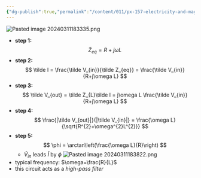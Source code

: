 ```yaml
---
{"dg-publish":true,"permalink":"/content/011/px-157-electricity-and-magnetism/px-157-e-ac-circuits/px-157-e4b-lrc-circuits-2/","created":"2024-10-01T18:27:10.283+01:00","updated":"2024-11-26T20:11:21.220+00:00"}
---
```


![Pasted image 20240311183335.png](/img/user/pics/Pasted%20image%2020240311183335.png)
- **step 1:**
$$
\tilde Z_{eq}= R + j\omega L
$$
- **step 2:**
$$
\tilde I = \frac{\tilde V_{in}}{\tilde Z_{eq}} = \frac{\tilde V_{in}}{R+j\omega L}
$$
- **step 3:**
$$
\tilde V_{out} = \tilde Z_{L}\tilde I = j\omega L \frac{\tilde V_{in}}{R+j\omega L}
$$
- **step 4:**
$$
\frac{|\tilde V_{out}|}{|\tilde V_{in}|} = \frac{\omega L}{\sqrt{R^{2}+\omega^{2}L^{2}}}
$$
- **step 5:**
$$
\phi = \arctan\left(\frac{\omega L}{R}\right)
$$
	- ${} \tilde V_{in} {}$ leads $\tilde I$ by $\phi$
![Pasted image 20240311183822.png](/img/user/pics/Pasted%20image%2020240311183822.png)
- typical frequency: $\omega=\frac{R}{L}$
- this circuit acts as a *high-pass filter*
